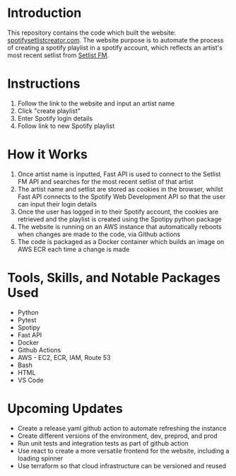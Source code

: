 # Introduction
This repository contains the code which built the website: [spotifysetlistcreator.com](https://spotifysetlistcreator.com). The website purpose is to automate the process of creating a spotify playlist in a spotify account, which reflects an artist's most recent setlist from [Setlist FM](www.setlistfm.com).

# Instructions
1) Follow the link to the website and input an artist name
2) Click "create playlist"
3) Enter Spotify login details
4) Follow link to new Spotify playlist

# How it Works
1) Once artist name is inputted, Fast API is used to connect to the Setlist FM API and searches for the most recent setlist of that artist
2) The artist name and setlist are stored as cookies in the browser, whilst Fast API connects to the Spotify Web Development API so that the user can input their login details
3) Once the user has logged in to their Spotify account, the cookies are retrieved and the playlist is created using the Spotipy python package
4) The website is running on an AWS instance that automatically reboots when changes are made to the code, via Github actions
5) The code is packaged as a Docker container which builds an image on AWS ECR each time a change is made


# Tools, Skills, and Notable Packages Used
- Python
- Pytest
- Spotipy
- Fast API
- Docker
- Github Actions
- AWS - EC2, ECR, IAM, Route 53
- Bash
- HTML
- VS Code

# Upcoming Updates
- Create a release.yaml github action to automate refreshing the instance
- Create different versions of the environment, dev, preprod, and prod
- Run unit tests and integration tests as part of github action
- Use react to create a more versatile frontend for the website, including a loading spinner
- Use terraform so that cloud infrastructure can be versioned and reused
  
